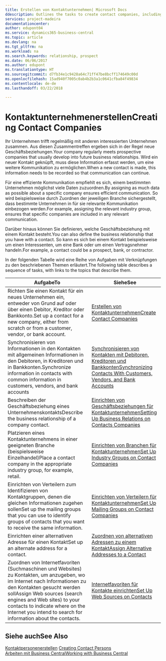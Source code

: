 ```yaml
---
title: Erstellen von Kontaktunternehmen| Microsoft Docs
ddescription: Outlines the tasks to create contact companies, including assigning relevant data about prospects and defining the business relationships you have with companies.
services: project-madeira
documentationcenter: 
author: edupont04
ms.service: dynamics365-business-central
ms.topic: article
ms.devlang: na
ms.tgt_pltfrm: na
ms.workload: na
ms.search.keywords: relationship, prospect
ms.date: 06/06/2017
ms.author: edupont
ms.translationtype: HT
ms.sourcegitcommit: d7fb34e1c9428a64c71ff47be8bcff174649c00d
ms.openlocfilehash: 15ad940f7005c0ab4b2b3a1c0641cfba84f49834
ms.contentlocale: de-de
ms.lasthandoff: 03/22/2018

---
```

# <a name="creating-contact-companies"></a><span data-ttu-id="24380-102">Kontaktunternehmenerstellen</span><span class="sxs-lookup"><span data-stu-id="24380-102">Creating Contact Companies</span></span>
<span data-ttu-id="24380-103">Ihr Unternehmen trifft regelmäßig mit anderen interessierten Unternehmen zusammen. Aus diesen Zusammentreffen ergeben sich in der Regel neue Geschäftsbeziehungen.</span><span class="sxs-lookup"><span data-stu-id="24380-103">Your company regularly meets prospective companies that usually develop into future business relationships.</span></span> <span data-ttu-id="24380-104">Wird ein neuer Kontakt geknüpft, muss diese Information erfasst werden, um eine weitere Kommunikation zu ermöglichen.</span><span class="sxs-lookup"><span data-stu-id="24380-104">When a new contact is made, this information needs to be recorded so that communication can continue.</span></span>

<span data-ttu-id="24380-105">Für eine effiziente Kommunikation empfiehlt es sich, einem bestimmten Unternehmen möglichst viele Daten zuzuordnen.</span><span class="sxs-lookup"><span data-stu-id="24380-105">By assigning as much data as possible about a specific company ensures efficient communication.</span></span> <span data-ttu-id="24380-106">So wird beispielsweise durch Zuordnen der jeweiligen Branche sichergestellt, dass bestimmte Unternehmen in für sie relevante Kommunikation einbezogen werden.</span><span class="sxs-lookup"><span data-stu-id="24380-106">For example, assigning the relevant industry group, ensures that specific companies are included in any relevant communication.</span></span>

<span data-ttu-id="24380-107">Darüber hinaus können Sie definieren, welche Geschäftsbeziehung mit einem Kontakt besteht.</span><span class="sxs-lookup"><span data-stu-id="24380-107">You can also define the business relationship that you have with a contact.</span></span> <span data-ttu-id="24380-108">So kann es sich bei einem Kontakt beispielsweise um einen Interessenten, um eine Bank oder um einen Vertragsnehmer handeln.</span><span class="sxs-lookup"><span data-stu-id="24380-108">For example, a contact could be a prospect, bank, or contractor.</span></span>

<span data-ttu-id="24380-109">In der folgenden Tabelle wird eine Reihe von Aufgaben mit Verknüpfungen zu den beschriebenen Themen erläutert.</span><span class="sxs-lookup"><span data-stu-id="24380-109">The following table describes a sequence of tasks, with links to the topics that describe them.</span></span>

| <span data-ttu-id="24380-110">Aufgabe</span><span class="sxs-lookup"><span data-stu-id="24380-110">To</span></span> | <span data-ttu-id="24380-111">Siehe</span><span class="sxs-lookup"><span data-stu-id="24380-111">See</span></span> |
| --- | --- |
| <span data-ttu-id="24380-112">Richten Sie einen Kontakt für ein neues Unternehmen ein, entweder von Grund auf oder über einen Debitor, Kreditor oder Bankkonto.</span><span class="sxs-lookup"><span data-stu-id="24380-112">Set up a contact for a new company, either from scratch or from a customer, vendor, or bank account.</span></span> |[<span data-ttu-id="24380-113">Erstellen von Kontaktunternehmen</span><span class="sxs-lookup"><span data-stu-id="24380-113">Create Contact Companies</span></span>](marketing-how-create-contact-companies.md) |
| <span data-ttu-id="24380-114">Synchronisieren von Informationen in den Kontakten mit allgemeinen Informationen in den Debitoren, in Kreditoren und in Bankkonten.</span><span class="sxs-lookup"><span data-stu-id="24380-114">Synchronize information in contacts with common information in customers, vendors, and bank accounts</span></span> |[<span data-ttu-id="24380-115">Synchronisieren von Kontakten mit Debitoren, Kreditoren und Bankkonten</span><span class="sxs-lookup"><span data-stu-id="24380-115">Synchronizing Contacts With Customers, Vendors, and Bank Accounts</span></span>](marketing-synchronize-contacts-customers-vendors-bank-accounts.md) |
| <span data-ttu-id="24380-116">Beschreiben der Geschäftsbeziehung eines Unternehmenskontakts</span><span class="sxs-lookup"><span data-stu-id="24380-116">Describe the business relationship of a company contact.</span></span> |[<span data-ttu-id="24380-117">Einrichten von Geschäftsbeziehungen für Kontaktunternehmen</span><span class="sxs-lookup"><span data-stu-id="24380-117">Setting Up Business Relations on Contacts Companies</span></span>](marketing-business-relations.md) |
| <span data-ttu-id="24380-118">Platzieren eines Kontaktunternehmens in einer geeigneten Branche (beispielsweise Einzelhandel)</span><span class="sxs-lookup"><span data-stu-id="24380-118">Place a contact company in the appropriate industry group, for example, retail.</span></span> |[<span data-ttu-id="24380-119">Einrichten von Branchen für Kontaktunternehmen</span><span class="sxs-lookup"><span data-stu-id="24380-119">Set Up Industry Groups on Contact Companies</span></span>](marketing-industry-groups.md) |
| <span data-ttu-id="24380-120">Einrichten von Verteilern zum Identifizieren von Kontaktgruppen, denen die gleichen Informationen zugehen sollen</span><span class="sxs-lookup"><span data-stu-id="24380-120">Set up the mailing groups that you can use to identify groups of contacts that you want to receive the same information.</span></span> |[<span data-ttu-id="24380-121">Einrichten von Verteilern für Kontaktunternehmen</span><span class="sxs-lookup"><span data-stu-id="24380-121">Set Up Mailing Groups on Contact Companies</span></span>](marketing-mailing-groups.md) |
| <span data-ttu-id="24380-122">Einrichten einer alternativen Adresse für einen Kontakt</span><span class="sxs-lookup"><span data-stu-id="24380-122">Set up an alternate address for a contact.</span></span> |[<span data-ttu-id="24380-123">Zuordnen von alternativen Adressen zu einem Kontakt</span><span class="sxs-lookup"><span data-stu-id="24380-123">Assign Alternative Addresses to a Contact</span></span>](marketing-how-assign-alternate-address.md) |
| <span data-ttu-id="24380-124">Zuordnen von Internetfavoriten (Suchmaschinen und Websites) zu Kontakten, um anzugeben, wo im Internet nach Informationen zu den Kontakten gesucht werden soll</span><span class="sxs-lookup"><span data-stu-id="24380-124">Assign Web sources (search engines and Web sites) to your contacts to indicate where on the Internet you intend to search for information about the contacts.</span></span> |[<span data-ttu-id="24380-125">Internetfavoriten für Kontakte einrichten</span><span class="sxs-lookup"><span data-stu-id="24380-125">Set Up Web Sources on Contacts</span></span>](marketing-web-sources.md) |

## <a name="see-also"></a><span data-ttu-id="24380-126">Siehe auch</span><span class="sxs-lookup"><span data-stu-id="24380-126">See Also</span></span>
<span data-ttu-id="24380-127">[Kontaktpersonenerstellen](marketing-create-contact-persons.md) </span><span class="sxs-lookup"><span data-stu-id="24380-127">[Creating Contact Persons](marketing-create-contact-persons.md) </span></span>  
[<span data-ttu-id="24380-128">Arbeiten mit  Business Central</span><span class="sxs-lookup"><span data-stu-id="24380-128">Working with Business Central</span></span>](ui-work-product.md)

